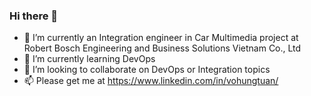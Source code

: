 ### Hi there 👋

<!--
**nguoianphu/nguoianphu** is a ✨ _special_ ✨ repository because its `README.md` (this file) appears on your GitHub profile.

Here are some ideas to get you started:
-->

- 🔭 I’m currently an Integration engineer in Car Multimedia project at Robert Bosch Engineering and Business Solutions Vietnam Co., Ltd
- 🌱 I’m currently learning DevOps
- 👯 I’m looking to collaborate on DevOps or Integration topics
- 📫 Please get me at https://www.linkedin.com/in/vohungtuan/
<!--
- 💬 Ask me about ...
- 🤔 I’m looking for help with ...
- 😄 Pronouns: ...
- ⚡ Fun fact: ...
-->
